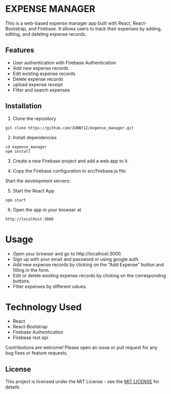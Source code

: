 # EXPENSE MANAGER

This is a web-based expense manager app built with React, React-Bootstrap, and Firebase. It allows users to track their expenses by adding, editing, and deleting expense records.
## Features
- User authentication with Firebase Authentication
- Add new expense records
- Edit existing expense records
- Delete expense records
- upload expense receipt
- Filter and search expenses


## Installation
1. Clone the repository
```
git clone https://github.com/JUNNY12/expense_manager.git

```
2. Install dependencies

```
cd expense_manager
npm install

```
3. Create a new Firebase project and add a web app to it.

4. Copy the Firebase configuration to src/firebase.js file.

Start the development servers:

5. Start the React App

```
npm start

```

6. Open the app in your browser at
 ``` 
 http://localhost:3000
 
 ```
# Usage

- Open your browser and go to http://localhost:3000.
- Sign up with your email and password or using google  auth.
- Add new expense records by clicking on the "Add Expense" button and filling in the form.
- Edit or delete existing expense records by clicking on the corresponding buttons.
- Filter expenses by different values.

# Technology Used
- React
- React-Bootstrap
- Firebase Authentication
- Firebase rest api

Contributions are welcome! Please open an issue or pull request for any bug fixes or feature requests.

## License 
This project is licensed under the MIT License - see the [MIT LICENSE](LICENSE) for details.